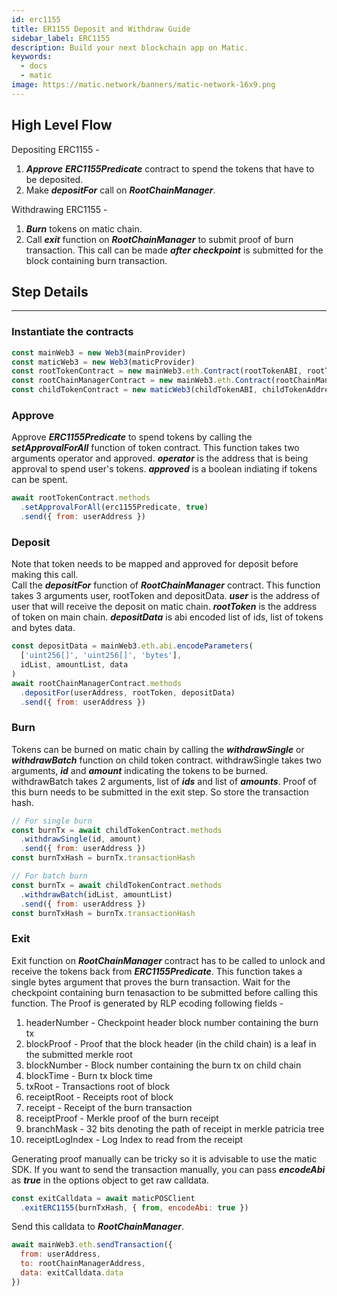 ```yaml
---
id: erc1155
title: ER1155 Deposit and Withdraw Guide
sidebar_label: ERC1155
description: Build your next blockchain app on Matic.
keywords:
  - docs
  - matic
image: https://matic.network/banners/matic-network-16x9.png
---
```


## High Level Flow

Depositing ERC1155 -

1. **_Approve_** **_ERC1155Predicate_** contract to spend the tokens that have to be deposited.
2. Make **_depositFor_** call on **_RootChainManager_**.

Withdrawing ERC1155 -

1. **_Burn_** tokens on matic chain.
2. Call **_exit_** function on **_RootChainManager_** to submit proof of burn transaction. This call can be made **_after checkpoint_** is submitted for the block containing burn transaction.

## Step Details
---

### Instantiate the contracts
```js
const mainWeb3 = new Web3(mainProvider)
const maticWeb3 = new Web3(maticProvider)
const rootTokenContract = new mainWeb3.eth.Contract(rootTokenABI, rootTokenAddress)
const rootChainManagerContract = new mainWeb3.eth.Contract(rootChainManagerABI, rootChainManagerAddress)
const childTokenContract = new maticWeb3(childTokenABI, childTokenAddress)
```

### Approve
Approve **_ERC1155Predicate_** to spend tokens by calling the **_setApprovalForAll_** function of token contract. This function takes two arguments operator and approved. **_operator_** is the address that is being approval to spend user's tokens. **_approved_** is a boolean indiating if tokens can be spent.
```js
await rootTokenContract.methods
  .setApprovalForAll(erc1155Predicate, true)
  .send({ from: userAddress })
```

### Deposit
Note that token needs to be mapped and approved for deposit before making this call.  
Call the **_depositFor_** function of **_RootChainManager_** contract. This function takes 3 arguments user, rootToken and depositData. **_user_** is the address of user that will receive the deposit on matic chain. **_rootToken_** is the address of token on main chain. **_depositData_** is abi encoded list of ids, list of tokens and bytes data.
```js
const depositData = mainWeb3.eth.abi.encodeParameters(
  ['uint256[]', 'uint256[]', 'bytes'],
  idList, amountList, data
)
await rootChainManagerContract.methods
  .depositFor(userAddress, rootToken, depositData)
  .send({ from: userAddress })
```

### Burn
Tokens can be burned on matic chain by calling the **_withdrawSingle_** or **_withdrawBatch_** function on child token contract. withdrawSingle takes two arguments, **_id_** and **_amount_** indicating the tokens to be burned. withdrawBatch takes 2 arguments, list of **_ids_** and list of **_amounts_**. Proof of this burn needs to be submitted in the exit step. So store the transaction hash.
```js
// For single burn
const burnTx = await childTokenContract.methods
  .withdrawSingle(id, amount)
  .send({ from: userAddress })
const burnTxHash = burnTx.transactionHash
```
```js
// For batch burn
const burnTx = await childTokenContract.methods
  .withdrawBatch(idList, amountList)
  .send({ from: userAddress })
const burnTxHash = burnTx.transactionHash
```

### Exit
Exit function on **_RootChainManager_** contract has to be called to unlock and receive the tokens back from **_ERC1155Predicate_**. This function takes a single bytes argument that proves the burn transaction. Wait for the checkpoint containing burn tenasaction to be submitted before calling this function. The Proof is generated by RLP ecoding following fields -

1. headerNumber - Checkpoint header block number containing the burn tx
2. blockProof - Proof that the block header (in the child chain) is a leaf in the submitted merkle root
3. blockNumber - Block number containing the burn tx on child chain
4. blockTime - Burn tx block time
5. txRoot - Transactions root of block
6. receiptRoot - Receipts root of block
7. receipt - Receipt of the burn transaction
8. receiptProof - Merkle proof of the burn receipt
9. branchMask - 32 bits denoting the path of receipt in merkle patricia tree
10. receiptLogIndex - Log Index to read from the receipt

Generating proof manually can be tricky so it is advisable to use the matic SDK. If you want to send the transaction manually, you can pass **_encodeAbi_** as **_true_** in the options object to get raw calldata.
```js
const exitCalldata = await maticPOSClient
  .exitERC1155(burnTxHash, { from, encodeAbi: true })
```

Send this calldata to **_RootChainManager_**.
```js
await mainWeb3.eth.sendTransaction({
  from: userAddress,
  to: rootChainManagerAddress,
  data: exitCalldata.data
})
```
